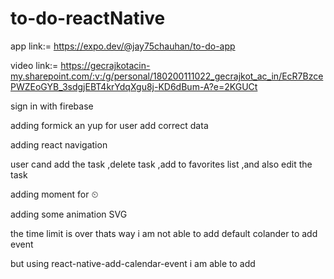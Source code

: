 # to-do-reactNative

app link:=  https://expo.dev/@jay75chauhan/to-do-app

video link:=   https://gecrajkotacin-my.sharepoint.com/:v:/g/personal/180200111022_gecrajkot_ac_in/EcR7BzcePWZEoGYB_3sdgjEBT4krYdqXgu8j-KD6dBum-A?e=2KGUCt

sign in with firebase


adding formick an yup for user add correct data

adding react navigation


user cand add the task  ,delete task  ,add to favorites  list ,and also edit  the task 


adding moment for ⏲ 

adding some animation  SVG

the time limit is over thats way i am not able to add default  colander to add event 

but using react-native-add-calendar-event i am able to add 
